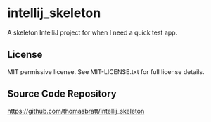 intellij_skeleton
====================

A skeleton IntelliJ project for when I need a quick test app.

License
-------

MIT permissive license. See MIT-LICENSE.txt for full license details.     
     
Source Code Repository
----------------------
 
https://github.com/thomasbratt/intellij_skeleton
